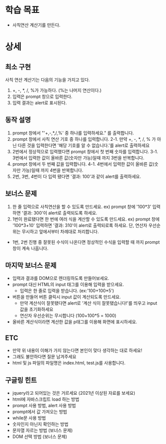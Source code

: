 # 학습 목표

- 사칙연산 계산기를 만든다.

# 상세

## 최소 구현

사칙 연산 계산기는 다음의 기능을 가지고 있다.

1. +, -, \*, /, %가 가능하다. (%는 나머지 연산이다.)
2. 입력은 prompt 창으로 입력한다.
3. 입력 결과는 alert로 표시된다.

## 동작 설명

1. prompt 창에서 "'+,-,\*,/,%' 중 하나를 입력하세요." 를 출력합니다.
2. prompt 창에서 사칙 연산 기호 중 하나를 입력합니다.
   2-1. 만약 +, -, \*, /, % 가 아닌 다른 것을 입력한다면 '해당 기호를 알 수 없습니다.'를 alert로 출력하세요
3. 2번에서 정상적으로 입력했다면 prompt 창에서 첫 번째 숫자를 입력합니다.
   3-1. 3번에서 입력한 값이 올바른 값(숫자만 가능)일때 까지 3번을 반복합니다.
4. prompt 창에서 두 번째 값을 입력합니다.
   4-1. 4번에서 입력한 값이 올바른 값(숫자만 가능)일때 까지 4번을 반복합니다.
5. 2번, 3번, 4번이 다 입력 됐다면 '결과: 100'과 같이 alert를 출력하세요.

## 보너스 문제

1. 한 줄 입력으로 사칙연산을 할 수 있도록 만드세요.
   ex) prompt 창에 '100\*3' 입력하면 '결과: 300'이 alert로 출력되도록 하세요.
2. 1번이 완료됐다면 한 번에 여러 식을 계산할 수 있도록 만드세요.
   ex) prompt 창에 '100\*3+10' 입력하면 '결과: 310'이 alert로 출력되로록 하세요.
   단, 연산자 우선순위는 무시하고 앞에서부터 차례대로 처리합니다.

- 1번, 2번 진행 중 잘못된 수식이 나온다면 정상적인 수식을 입력할 때 까지 prompt창이 계속 나옵니다.

## 마지막 보너스 문제

- 입력과 결과를 DOM으로 렌더링하도록 만들어보세요.
- prompt 대신 HTML의 input 태그를 이용해 입력을 받으세요.
  - 입력은 한 줄로 입력을 받습니다. (ex:'100+100\*5')
- 버튼을 만들어 버튼 클릭시 input 값이 계산되도록 만드세요.
  - 만약 계산식이 잘못됐다면 alert로 '계산 식이 잘못됐습니다!'를 띄우고 input 값을 초기화하세요
  - 연산자 우선순위는 무시합니다 (100+100\*5 = 1000)
- 올바른 계산식이라면 계산한 값을 p태그를 이용해 화면에 표시하세요.

## ETC

- 만약 위 내용이 이해가 가지 않는다면 본인이 맞다 생각하는 대로 하세요!
- 그래도 불안하다면 질문 남겨주세요
- html 및 js 파일의 파일명은 index.html, test.js를 사용합니다.

## 구글링 힌트

- jquery라고 되어있는 것은 거르세요 (2021년 이상된 자료를 보세요)
- html에 자바스크립트 load 하는 방법
- prompt 사용 방법, alert 사용 방법
- prompt에서 값 가져오는 방법
- while문 사용 방법
- 숫자인지 아닌지 확인하는 방법
- 문자열 자르는 방법 (보너스 문제)
- DOM 선택 방법 (보너스 문제)
